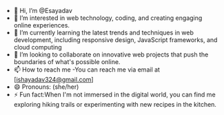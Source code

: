 - 👋 Hi, I’m @Esayadav
- 👀 I’m interested in web technology, coding, and creating engaging online experiences.
- 🌱 I’m currently learning the latest trends and techniques in web development, including responsive design, JavaScript frameworks, and cloud computing
- 💞️ I’m looking to collaborate on innovative web projects that push the boundaries of what's possible online.
- 📫 How to reach me -You can reach me via email at [ishayadav324@gmail.com]
- 😄 Pronouns: (she/her)
- ⚡ Fun fact:When I'm not immersed in the digital world, you can find me exploring hiking trails or experimenting with new recipes in the kitchen.

<!---
Esayadav/Esayadav is a ✨ special ✨ repository because its `README.md` (this file) appears on your GitHub profile.
You can click the Preview link to take a look at your changes.
--->
